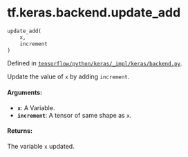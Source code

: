 <div itemscope itemtype="http://developers.google.com/ReferenceObject">
<meta itemprop="name" content="tf.keras.backend.update_add" />
</div>

# tf.keras.backend.update_add

``` python
update_add(
    x,
    increment
)
```



Defined in [`tensorflow/python/keras/_impl/keras/backend.py`](https://www.tensorflow.org/code/tensorflow/python/keras/_impl/keras/backend.py).

Update the value of `x` by adding `increment`.

#### Arguments:

* <b>`x`</b>: A Variable.
* <b>`increment`</b>: A tensor of same shape as `x`.


#### Returns:

The variable `x` updated.